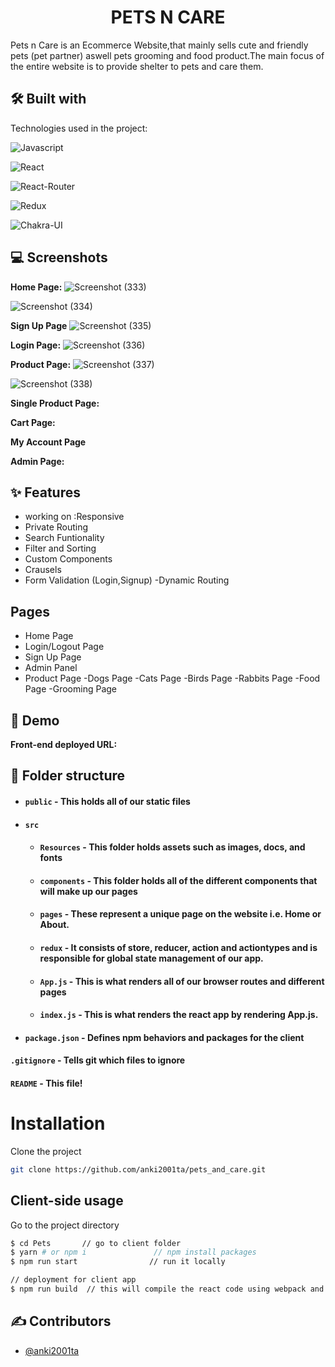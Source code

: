 <h1 align="center" id="title">PETS N CARE</h1>
Pets n Care is an Ecommerce Website,that mainly sells cute and friendly pets (pet partner) aswell pets grooming and food product.The main focus of the entire website is to provide shelter to pets and care them.



## 🛠 Built with 

Technologies used in the project:

![Javascript](https://img.shields.io/badge/JavaScript-323330?style=for-the-badge&amp;logo=javascript&amp;logoColor=F7DF1E)

![React](https://img.shields.io/badge/React-20232A?style=for-the-badge&amp;logo=react&amp;logoColor=61DAFB)

![React-Router](https://img.shields.io/badge/React_Router-CA4245?style=for-the-badge&amp;logo=react-router&amp;logoColor=white)

![Redux](https://img.shields.io/badge/Redux-593D88?style=for-the-badge&amp;logo=redux&amp;logoColor=white)

![Chakra-UI](https://img.shields.io/badge/Chakra--UI-319795?style=for-the-badge&amp;logo=chakra-ui&amp;logoColor=white)





## 💻 Screenshots

**Home Page:**
![Screenshot (333)](https://user-images.githubusercontent.com/107462155/219293716-5413accb-2cfa-4145-b912-e825e9570307.png)

![Screenshot (334)](https://user-images.githubusercontent.com/107462155/219294022-a285cebd-0dca-48f5-9121-119ba8e72c9a.png)


**Sign Up Page**
![Screenshot (335)](https://user-images.githubusercontent.com/107462155/219295850-1ef5c20d-380d-469f-be40-aa8be2b8bbc2.png)

**Login Page:**
![Screenshot (336)](https://user-images.githubusercontent.com/107462155/219295866-7b70d844-c5b3-4cf3-a473-df58533cc36b.png)

**Product Page:**
![Screenshot (337)](https://user-images.githubusercontent.com/107462155/219299000-89331138-91fa-4184-9653-dfb752378c9a.png)

![Screenshot (338)](https://user-images.githubusercontent.com/107462155/219299466-49436d74-f4d2-44b7-a65a-d5b4f97a2263.png)

**Single Product Page:**



**Cart Page:**


**My Account Page**





**Admin Page:**




## ✨ Features 

- working on :Responsive
- Private Routing
- Search Funtionality
- Filter and Sorting
- Custom Components
- Crausels
- Form Validation (Login,Signup)
-Dynamic Routing


## Pages

- Home Page
- Login/Logout Page
- Sign Up Page
- Admin Panel 
- Product Page
    -Dogs Page
    -Cats Page
    -Birds Page
    -Rabbits Page
    -Food Page
    -Grooming Page



## 🚀 Demo

**Front-end deployed URL:**




##  📁 Folder structure
- #### `public` - This holds all of our static files
- #### `src`
    - #### `Resources` - This folder holds assets such as images, docs, and fonts
    - #### `components` - This folder holds all of the different components that will make up our pages
    - #### `pages` - These represent a unique page on the website i.e. Home or About. 
    - #### `redux` - It consists of store, reducer, action and actiontypes and is responsible for global state management of our app.
    - #### `App.js` - This is what renders all of our browser routes and different pages
    - #### `index.js` - This is what renders the react app by rendering App.js.
- #### `package.json` - Defines npm behaviors and packages for the client

#### `.gitignore` - Tells git which files to ignore
#### `README` - This file!

# Installation

Clone the project
```bash
git clone https://github.com/anki2001ta/pets_and_care.git
```
## Client-side usage

Go to the project directory

```bash
$ cd Pets       // go to client folder
$ yarn # or npm i               // npm install packages
$ npm run start                // run it locally

// deployment for client app
$ npm run build  // this will compile the react code using webpack and generate a folder called docs in the root level
````  

## ✍ Contributors
- [@anki2001ta](https://github.com/anki2001ta)

##



       
